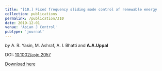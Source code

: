 ```yaml
---
title: "[10.] Fixed frequency sliding mode control of renewable energy resources in DC micro grid"
collection: publications
permalink: /publication/J10
date: 2019-12-01
venue: 'Asian J Control'
pubtype: 'journal'
---
```

*by* A. R. Yasin, M. Ashraf, A. I. Bhatti and **A.A.Uppal** 

DOI: [10.1002/asjc.2057](https://doi.org/10.1002/asjc.2057)

[Download here](https://aauppal.github.io/files/J28.pdf)
